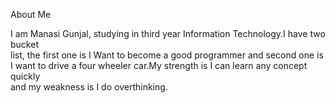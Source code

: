 About Me<br>

I am Manasi Gunjal, studying in third year Information Technology.I have two bucket <br>
list, the first one is I Want to become a good programmer and second one is<br>
I want to drive a four wheeler car.My strength is I can learn any concept quickly<br>
and my weakness is I do overthinking.<br>

